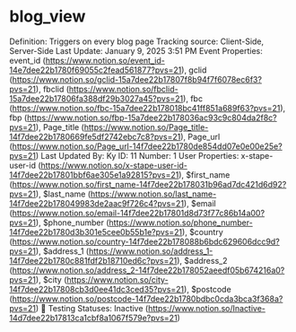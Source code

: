 # blog_view

Definition: Triggers on every blog page
Tracking source: Client-Side, Server-Side
Last Update: January 9, 2025 3:51 PM
Event Properties: event_id (https://www.notion.so/event_id-14e7dee22b1780f69055c2fead561877?pvs=21), gclid (https://www.notion.so/gclid-15a7dee22b17807f8b94f7f6078ec6f3?pvs=21), fbclid (https://www.notion.so/fbclid-15a7dee22b17806fa388df29b3027a45?pvs=21), fbc (https://www.notion.so/fbc-15a7dee22b178018bc41ff851a689f63?pvs=21), fbp (https://www.notion.so/fbp-15a7dee22b178036ac93c9c804da2f8c?pvs=21), Page_title (https://www.notion.so/Page_title-14f7dee22b1780669fe5df2742ebc7c8?pvs=21), Page_url (https://www.notion.so/Page_url-14f7dee22b1780de854dd07e0e00e25e?pvs=21)
Last Updated By: Ky 
ID: 11
Number: 1
User Properties: x-stape-user-id (https://www.notion.so/x-stape-user-id-14f7dee22b17801bbf6ae305e1a92815?pvs=21), $first_name (https://www.notion.so/first_name-14f7dee22b178031b96ad7dc421d6d92?pvs=21), $last_name (https://www.notion.so/last_name-14f7dee22b178049983de2aac9f726c4?pvs=21), $email (https://www.notion.so/email-14f7dee22b17801d8d73f77c86b14a00?pvs=21), $phone_number (https://www.notion.so/phone_number-14f7dee22b1780d3b301e5cee0b55b1e?pvs=21), $country (https://www.notion.so/country-14f7dee22b178088b6bdc629606dcc9d?pvs=21), $address_1 (https://www.notion.so/address_1-14f7dee22b1780c881fdf2b18710ed6c?pvs=21), $address_2 (https://www.notion.so/address_2-14f7dee22b178052aeedf05b674216a0?pvs=21), $city (https://www.notion.so/city-14f7dee22b17808cb3d0ee41dc3ced35?pvs=21), $postcode (https://www.notion.so/postcode-14f7dee22b1780bdbc0cda3bca3f368a?pvs=21)
🚥 Testing Statuses: Inactive (https://www.notion.so/Inactive-14d7dee22b17813ca1cbf8a1067f579e?pvs=21)